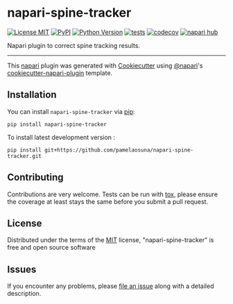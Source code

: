 # napari-spine-tracker

[![License MIT](https://img.shields.io/pypi/l/napari-spine-tracker.svg?color=green)](https://github.com/pamelaosuna/napari-spine-tracker/raw/main/LICENSE)
[![PyPI](https://img.shields.io/pypi/v/napari-spine-tracker.svg?color=green)](https://pypi.org/project/napari-spine-tracker)
[![Python Version](https://img.shields.io/pypi/pyversions/napari-spine-tracker.svg?color=green)](https://python.org)
[![tests](https://github.com/pamelaosuna/napari-spine-tracker/workflows/tests/badge.svg)](https://github.com/pamelaosuna/napari-spine-tracker/actions)
[![codecov](https://codecov.io/gh/pamelaosuna/napari-spine-tracker/branch/main/graph/badge.svg)](https://codecov.io/gh/pamelaosuna/napari-spine-tracker)
[![napari hub](https://img.shields.io/endpoint?url=https://api.napari-hub.org/shields/napari-spine-tracker)](https://napari-hub.org/plugins/napari-spine-tracker)

Napari plugin to correct spine tracking results.

----------------------------------

This [napari] plugin was generated with [Cookiecutter] using [@napari]'s [cookiecutter-napari-plugin] template.

<!--
Don't miss the full getting started guide to set up your new package:
https://github.com/napari/cookiecutter-napari-plugin#getting-started

and review the napari docs for plugin developers:
https://napari.org/stable/plugins/index.html
-->

## Installation

You can install `napari-spine-tracker` via [pip]:

    pip install napari-spine-tracker



To install latest development version :

    pip install git+https://github.com/pamelaosuna/napari-spine-tracker.git


## Contributing

Contributions are very welcome. Tests can be run with [tox], please ensure
the coverage at least stays the same before you submit a pull request.

## License

Distributed under the terms of the [MIT] license,
"napari-spine-tracker" is free and open source software

## Issues

If you encounter any problems, please [file an issue] along with a detailed description.

[napari]: https://github.com/napari/napari
[Cookiecutter]: https://github.com/audreyr/cookiecutter
[@napari]: https://github.com/napari
[MIT]: http://opensource.org/licenses/MIT
[BSD-3]: http://opensource.org/licenses/BSD-3-Clause
[GNU GPL v3.0]: http://www.gnu.org/licenses/gpl-3.0.txt
[GNU LGPL v3.0]: http://www.gnu.org/licenses/lgpl-3.0.txt
[Apache Software License 2.0]: http://www.apache.org/licenses/LICENSE-2.0
[Mozilla Public License 2.0]: https://www.mozilla.org/media/MPL/2.0/index.txt
[cookiecutter-napari-plugin]: https://github.com/napari/cookiecutter-napari-plugin

[file an issue]: https://github.com/pamelaosuna/napari-spine-tracker/issues

[napari]: https://github.com/napari/napari
[tox]: https://tox.readthedocs.io/en/latest/
[pip]: https://pypi.org/project/pip/
[PyPI]: https://pypi.org/
